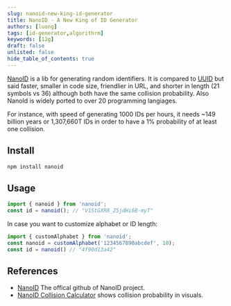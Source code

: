 ```yaml
---
slug: nanoid-new-king-id-generator
title: NanoID - A New King of ID Generator
authors: [luong]
tags: [id-generator,algorithrm]
keywords: [12g]
draft: false
unlisted: false
hide_table_of_contents: true
---
```


[NanoID](https://github.com/ai/nanoid) is a lib for generating random identifiers. It is compared to [UUID](https://www.npmjs.com/package/uuid) but said faster, smaller in code size, friendlier in URL, and shorter in length (21 symbols vs 36) although both have the same collision probability. Also NanoId is widely ported to over 20 programming langiages.

For instance, with speed of generating 1000 IDs per hours, it needs ~149 billion years or 1,307,660T IDs in order to have a 1% probability of at least one collision.

## Install

```bash
npm install nanoid
```

## Usage

```js
import { nanoid } from 'nanoid';
const id = nanoid(); // "V1StGXR8_Z5jdHi6B-myT"
```

In case you want to customize alphabet or ID length:
```js
import { customAlphabet } from 'nanoid';
const nanoid = customAlphabet('1234567890abcdef', 10);
const id = nanoid() // "4f90d13a42"
```

## References
* [NanoID](https://github.com/ai/nanoid) The offical github of NanoID project.
* [NanoID Collision Calculator](https://zelark.github.io/nano-id-cc) shows collision probability in visuals.



